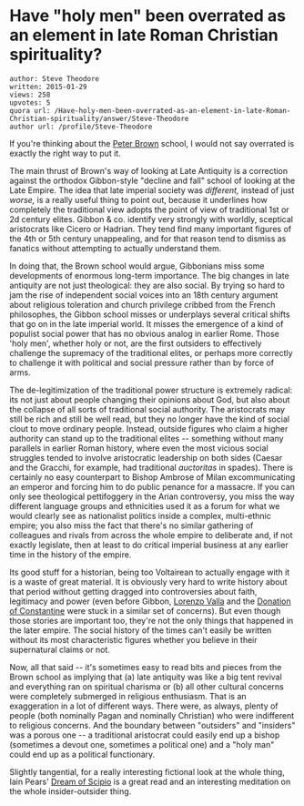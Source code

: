 # Have "holy men" been overrated as an element in late Roman Christian spirituality?

	author: Steve Theodore
	written: 2015-01-29
	views: 258
	upvotes: 5
	quora url: /Have-holy-men-been-overrated-as-an-element-in-late-Roman-Christian-spirituality/answer/Steve-Theodore
	author url: /profile/Steve-Theodore


If you're thinking about the [Peter Brown](http://www.amazon.com/Society-Holy-Antiquity-Peter-Brown/dp/0520068009) school, I would not say overrated is exactly the right way to put it. 

 The main thrust of Brown's way of looking at Late Antiquity is a correction against the orthodox Gibbon-style "decline and fall" school of looking at the Late Empire. The idea that late imperial society was _different,_  instead of just _worse,_  is a really useful thing to point out, because it underlines how completely the traditional view adopts the point of view of traditional 1st or 2d century elites. Gibbon & co. identify very strongly with worldly, sceptical aristocrats like Cicero or Hadrian. They tend find many important figures of the 4th or 5th century unappealing, and for that reason tend to dismiss as fanatics without attempting to actually understand them. 

In doing that, the Brown school would argue, Gibbonians miss some developments of enormous long-term importance. The big changes in late antiquity are not just theological: they are also social. By trying so hard to jam the rise of independent social voices into an 18th century argument about religious toleration and church privilege cribbed from the French philosophes, the Gibbon school misses or underplays several critical shifts that go on in the late imperial world. It misses the emergence of a kind of populist social power that has no obvious analog in earlier Rome. Those 'holy men', whether holy or not, are the first outsiders to effectively challenge the supremacy of the traditional elites, or perhaps more correctly to challenge it with political and social pressure rather than by force of arms. 

The de-legitimization of the traditional power structure is extremely radical: its not just about people changing their opinions about God, but also about the collapse of all sorts of traditional social authority. The aristocrats may still be rich and still be well read, but they no longer have the kind of social clout to move ordinary people. Instead, outside figures who claim a higher authority can stand up to the traditional elites -- something without many parallels in earlier Roman history, where even the most vicious social struggles tended to involve aristocratic leadership on both sides (Caesar and the Gracchi, for example, had traditional _auctoritas_ in spades). There is certainly no easy counterpart to Bishop Ambrose of Milan excommunicating an emperor and forcing him to do public penance for a massacre. If you can only see theological pettifoggery in the Arian controversy, you miss the way different language groups and ethnicities used it as a forum for what we would clearly see as nationalist politics inside a complex, multi-ethnic empire; you also miss the fact that there's no similar gathering of colleagues and rivals from across the whole empire to deliberate and, if not exactly legislate, then at least to do critical imperial business at any earlier time in the history of the empire. 

Its good stuff for a historian, being too Voltairean to actually engage with it is a waste of great material. It is obviously very hard to write history about that period without getting dragged into controversies about faith, legitimacy and power (even before Gibbon, [Lorenzo Valla](http://en.wikipedia.org/wiki/Lorenzo_Valla) and the [Donation of Constantine](http://en.wikipedia.org/wiki/Donation_of_Constantine) were stuck in a similar set of concerns). But even though those stories are important too, they're not the only things that happened in the later empire. The social history of the times can't easily be written without its most characteristic figures whether you believe in their supernatural claims or not. 

Now, all that said -- it's sometimes easy to read bits and pieces from the Brown school as implying that (a) late antiquity was like a big tent revival and everything ran on spiritual charisma or (b) all other cultural concerns were completely submerged in religious enthusiasm. That is an exaggeration in a lot of different ways. There were, as always, plenty of people (both nominally Pagan and nominally Christian) who were indifferent to religious concerns. And the boundary between "outsiders" and "insiders" was a porous one -- a traditional aristocrat could easily end up a bishop (sometimes a devout one, sometimes a political one) and a "holy man" could end up as a political functionary. 

Slightly tangential, for a really interesting fictional look at the whole thing, Iain Pears' [Dream of Scipio](http://www.amazon.com/Dream-Scipio-Iain-Pears-ebook/dp/B001LQYT0O/ref=sr_1_1?s=books&ie=UTF8&qid=1422601019&sr=1-1&keywords=dream+of+scipio&pebp=1422601020755&peasin=B001LQYT0O) is a great read and an interesting meditation on the whole insider-outsider thing.

